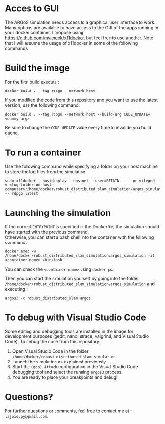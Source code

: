 # Acces to GUI
The ARGoS simulation needs access to a graphical user interface to work. Many options are available to have access to the GUI of the apps running in your docker container. I propose using https://github.com/mviereck/x11docker, but feel free to use another. Note that I will assume the usage of x11docker in some of the following commands.

# Build the image
For the first build execute : 
```
docker build . --tag rdpgo --network host
```
If you modified the code from this repository and you want to use the latest version, use the following command: 
```
docker build . --tag rdpgo --network host --build-arg CODE_UPDATE=<dummy-arg>
```
Be sure to change the `CODE_UPDATE` value every time to invalide you build cache.

# To run a container
Use the following command while specifying a folder on your host machine to store the log files from the simulation. 
```
sudo x11docker --hostdisplay --hostnet --user=RETAIN -- --privileged -v <log-folder-on-host-computer>:/home/docker/robust_distributed_slam_simulation/argos_simulation/log -- rdpgo:latest
```

# Launching the simulation
If the correct `ENTRYPOINT` is specified in the Dockerfile, the simulation should have started with the previous command. \
Otherwise, you can start a bash shell into the container with the following command: 
```
docker exec -w /home/docker/robust_distributed_slam_simulation/argos_simulation -it <container-name> /bin/bash
```
You can check the `<container-name>` using `docker ps`. 

Then you can start the simulation yourself by going into the folder `/home/docker/robust_distributed_slam_simulation/argos_simulation`
and executing :
```
argos3 -c robust_distributed_slam.argos
```

# To debug with Visual Studio Code
Some editing and debugging tools are installed in the image for development purposes (gedit, nano, strace, valgrind, and Visual Studio Code).
To debug the code from this repository:
1. Open Visual Studio Code in the folder `/home/docker/robust_distributed_slam_simulation`.
2. Launch the simulation as explained previously.
3. Start the `(gdb) Attach` configuration in the Visual Studio Code debugging tool and select the running `argos3` process.
4. You are ready to place your breakpoints and debug!

# Questions?
For further questions or comments, feel free to contact me at : `lajoie.py@gmail.com`.